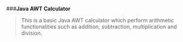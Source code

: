 ###**Java AWT Calculator**

>This is a basic Java AWT calculator which perform arithmetic functionalities such as addition, subtraction, multiplication and division. 

